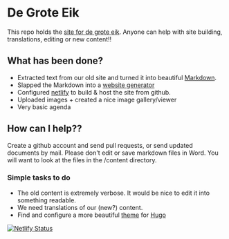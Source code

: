# De Grote Eik
This repo holds the [site for de grote eik](http://www.degroteeik.be).
Anyone can help with site building, translations, editing or new content!!

## What has been done?
- Extracted text from our old site and turned it into beautiful [Markdown](https://www.markdownguide.org/getting-started/).
- Slapped the Markdown into a [website generator](https://gohugo.io/getting-started/quick-start/)
- Configured [netlify](https://app.netlify.com/sites/degroteeik/overview) to build & host the site from github.
- Uploaded images + created a nice image gallery/viewer
- Very basic agenda

## How can I help??
Create a github account and send pull requests, or send updated documents by mail.
Please don't edit or save markdown files in Word.
You will want to look at the files in the /content directory.

### Simple tasks to do
- The old content is extremely verbose.
  It would be nice to edit it into something readable.
- We need translations of our (new?) content.
- Find and configure a more beautiful [theme](https://themes.gohugo.io/) for [Hugo](https://gohugo.io/)


[![Netlify Status](https://api.netlify.com/api/v1/badges/e17bfe5c-ee94-4c52-a9e9-f73049893805/deploy-status)](https://app.netlify.com/sites/degroteeik/deploys)
